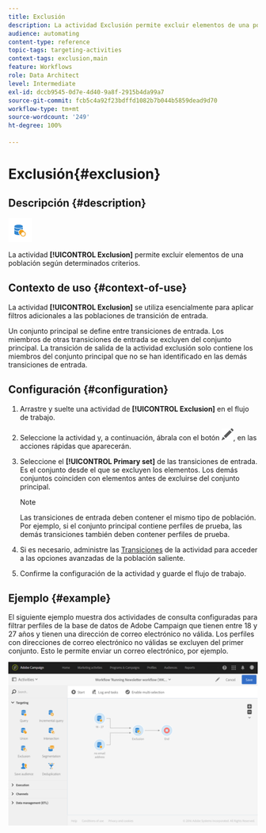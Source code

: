 ```yaml
---
title: Exclusión
description: La actividad Exclusión permite excluir elementos de una población según determinados criterios.
audience: automating
content-type: reference
topic-tags: targeting-activities
context-tags: exclusion,main
feature: Workflows
role: Data Architect
level: Intermediate
exl-id: dccb9545-0d7e-4d40-9a8f-2915b4da99a7
source-git-commit: fcb5c4a92f23bdffd1082b7b044b5859dead9d70
workflow-type: tm+mt
source-wordcount: '249'
ht-degree: 100%

---
```


# Exclusión{#exclusion}

## Descripción {#description}

![](assets/exclusion.png)

La actividad **[!UICONTROL Exclusion]** permite excluir elementos de una población según determinados criterios.

## Contexto de uso {#context-of-use}

La actividad **[!UICONTROL Exclusion]** se utiliza esencialmente para aplicar filtros adicionales a las poblaciones de transición de entrada.

Un conjunto principal se define entre transiciones de entrada. Los miembros de otras transiciones de entrada se excluyen del conjunto principal. La transición de salida de la actividad exclusión solo contiene los miembros del conjunto principal que no se han identificado en las demás transiciones de entrada.

## Configuración {#configuration}

1. Arrastre y suelte una actividad de **[!UICONTROL Exclusion]** en el flujo de trabajo.
1. Seleccione la actividad y, a continuación, ábrala con el botón ![](assets/edit_darkgrey-24px.png), en las acciones rápidas que aparecerán.
1. Seleccione el **[!UICONTROL Primary set]** de las transiciones de entrada. Es el conjunto desde el que se excluyen los elementos. Los demás conjuntos coinciden con elementos antes de excluirse del conjunto principal.

   >[!NOTE]
   >
   >Las transiciones de entrada deben contener el mismo tipo de población. Por ejemplo, si el conjunto principal contiene perfiles de prueba, las demás transiciones también deben contener perfiles de prueba.

1. Si es necesario, administre las [Transiciones](../../automating/using/activity-properties.md) de la actividad para acceder a las opciones avanzadas de la población saliente.
1. Confirme la configuración de la actividad y guarde el flujo de trabajo.

## Ejemplo {#example}

El siguiente ejemplo muestra dos actividades de consulta configuradas para filtrar perfiles de la base de datos de Adobe Campaign que tienen entre 18 y 27 años y tienen una dirección de correo electrónico no válida. Los perfiles con direcciones de correo electrónico no válidas se excluyen del primer conjunto. Esto le permite enviar un correo electrónico, por ejemplo.

![](assets/wkf_exclusion_example.png)
